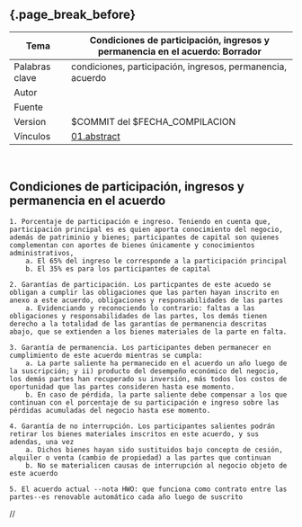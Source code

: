 ## {.page_break_before}

|Tema            |Condiciones de participación, ingresos y permanencia en el acuerdo: **Borrador**|
|----------------|---------------------------------------------------|
|Palabras clave  |condiciones, participación, ingresos, permanencia, acuerdo |
|Autor           |                                                   |
|Fuente          |                                                   |
|Version|$COMMIT del $FECHA_COMPILACION                              |
|Vínculos|[01.abstract](01.abstract.md)                              |

<br>

## Condiciones de participación, ingresos y permanencia en el acuerdo 


	1. Porcentaje de participación e ingreso. Teniendo en cuenta que, participación principal es es quien aporta conocimiento del negocio, además de patriminio y bienes; participantes de capital son quienes complementan con aportes de bienes únicamente y conocimientos administrativos,
		a. El 65% del ingreso le corresponde a la participación principal
		b. El 35% es para los participantes de capital
		
	2. Garantías de participación. Los particpantes de este acuedo se obligan a cumplir las obligaciones que las parten hayan inscrito en anexo a este acuerdo, obligaciones y responsabilidades de las partes
		a. Evidenciando y reconociendo lo contrario: faltas a las obligaciones y responsabilidades de las partes, los demás tienen derecho a la totalidad de las garantías de permanencia descritas abajo, que se extienden a los bienes materiales de la parte en falta.
	
	3. Garantía de permanencia. Los participantes deben permanecer en cumplimiento de este acuerdo mientras se cumpla:
		a. La parte saliente ha permanecido en el acuerdo un año luego de la suscripción; y ii) producto del desempeño económico del negocio, los demás partes han recuperado su inversión, más todos los costos de oportunidad que las partes consideren hasta ese momento.
		b. En caso de pérdida, la parte saliente debe compensar a los que continuan con el porcentaje de su participación e ingreso sobre las pérdidas acumuladas del negocio hasta ese momento.
		
	4. Garantía de no interrupción. Los participantes salientes podrán retirar los bienes materiales inscritos en este acuerdo, y sus adendas, una vez 
		a. Dichos bienes hayan sido sustituidos bajo concepto de cesión, alquiler o venta (cambio de propiedad) a las partes que continuan
		b. No se materialicen causas de interrupción al negocio objeto de este acuerdo
		
	5. El acuerdo actual --nota HWO: que funciona como contrato entre las partes--es renovable automático cada año luego de suscrito
	

//
